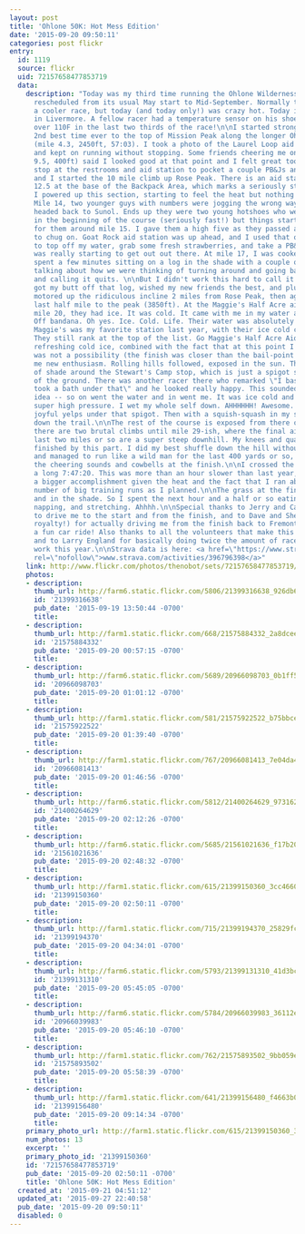 ```yaml
---
layout: post
title: 'Ohlone 50K: Hot Mess Edition'
date: '2015-09-20 09:50:11'
categories: post flickr
entry:
  id: 1119
  source: flickr
  uid: 72157658477853719
  data:
    description: "Today was my third time running the Ohlone Wilderness 50K. It was
      rescheduled from its usual May start to Mid-September. Normally this would mean
      a cooler race, but today (and today only!) was crazy hot. Today it reached 102F
      in Livermore. A fellow racer had a temperature sensor on his shoe that registered
      over 110F in the last two thirds of the race!\n\nI started strong, getting my
      2nd best time ever to the top of Mission Peak along the longer Ohlone 50K route
      (mile 4.3, 2450ft, 57:03). I took a photo of the Laurel Loop aid station volunteers
      and kept on running without stopping. Some friends cheering me on in Sunol (mile
      9.5, 400ft) said I looked good at that point and I felt great too. A quick pit
      stop at the restrooms and aid station to pocket a couple PB&Js and refill water,
      and I started the 10 mile climb up Rose Peak. There is an aid station at mile
      12.5 at the base of the Backpack Area, which marks a seriously steep climb up.
      I powered up this section, starting to feel the heat but nothing too bad. Around
      Mile 14, two younger guys with numbers were jogging the wrong way on the course,
      headed back to Sunol. Ends up they were two young hotshoes who went all out
      in the beginning of the course (seriously fast!) but things started to unravel
      for them around mile 15. I gave them a high five as they passed and continued
      to chug on. Goat Rock aid station was up ahead, and I used that opportunity
      to top off my water, grab some fresh strawberries, and take a PB&J for the road.\n\nIt
      was really starting to get out out there. At mile 17, I was cooked. Done. I
      spent a few minutes sitting on a log in the shade with a couple other racers
      talking about how we were thinking of turning around and going back to Sunol
      and calling it quits. \n\nBut I didn't work this hard to call it quits, so I
      got my butt off that log, wished my new friends the best, and plugged along.\n\nI
      motored up the ridiculous incline 2 miles from Rose Peak, then again for the
      last half mile to the peak (3850ft). At the Maggie's Half Acre aid station at
      mile 20, they had ice. It was cold. It came with me in my water and in my Cool
      Off bandana. Oh yes. Ice. Cold. Life. Their water was absolutely delicious too.
      Maggie's was my favorite station last year, with their ice cold cantaloupe.
      They still rank at the top of the list. Go Maggie's Half Acre Aid Station People!\n\nThe
      refreshing cold ice, combined with the fact that at this point I knew that dropping
      was not a possibility (the finish was closer than the bail-point at Sunol) gave
      me new enthusiasm. Rolling hills followed, exposed in the sun. There is a bit
      of shade around the Stewart's Camp stop, which is just a spigot sticking out
      of the ground. There was another racer there who remarked \"I basically just
      took a bath under that\" and he looked really happy. This sounded like a marvelous
      idea -- so on went the water and in went me. It was ice cold and flowing at
      super high pressure. I wet my whole self down. AHHHHHH! Awesome. I let out several
      joyful yelps under that spigot. Then with a squish-squash in my shoes I continued
      down the trail.\n\nThe rest of the course is exposed from there on out, and
      there are two brutal climbs until mile 29-ish, where the final aid station was.\n\nThe
      last two miles or so are a super steep downhill. My knees and quads were absolutely
      finished by this part. I did my best shuffle down the hill without hurting worse,
      and managed to run like a wild man for the last 400 yards or so, inspired by
      the cheering sounds and cowbells at the finish.\n\nI crossed the line after
      a long 7:47:20. This was more than an hour slower than last year, but felt like
      a bigger accomplishment given the heat and the fact that I ran about 1/4 the
      number of big training runs as I planned.\n\nThe grass at the finish was cool
      and in the shade. So I spent the next hour and a half or so eating, drinking,
      napping, and stretching. Ahhhh.\n\nSpecial thanks to Jerry and Catra for offering
      to drive me to the start and from the finish, and to Dave and Sherry Scott (Ohlone
      royalty!) for actually driving me from the finish back to Fremont. That was
      a fun car ride! Also thanks to all the volunteers that make this race possible,
      and to Larry England for basically doing twice the amount of race organizer
      work this year.\n\nStrava data is here: <a href=\"https://www.strava.com/activities/396796398\"
      rel=\"nofollow\">www.strava.com/activities/396796398</a>"
    link: http://www.flickr.com/photos/thenobot/sets/72157658477853719/
    photos:
    - description: 
      thumb_url: http://farm6.static.flickr.com/5806/21399316638_926db62ff5_s.jpg
      id: '21399316638'
      pub_date: '2015-09-19 13:50:44 -0700'
      title: 
    - description: 
      thumb_url: http://farm1.static.flickr.com/668/21575884332_2a8dcee66d_s.jpg
      id: '21575884332'
      pub_date: '2015-09-20 00:57:15 -0700'
      title: 
    - description: 
      thumb_url: http://farm6.static.flickr.com/5689/20966098703_0b1ff54bbc_s.jpg
      id: '20966098703'
      pub_date: '2015-09-20 01:01:12 -0700'
      title: 
    - description: 
      thumb_url: http://farm1.static.flickr.com/581/21575922522_b75bbce30f_s.jpg
      id: '21575922522'
      pub_date: '2015-09-20 01:39:40 -0700'
      title: 
    - description: 
      thumb_url: http://farm1.static.flickr.com/767/20966081413_7e04da4ec5_s.jpg
      id: '20966081413'
      pub_date: '2015-09-20 01:46:56 -0700'
      title: 
    - description: 
      thumb_url: http://farm6.static.flickr.com/5812/21400264629_9731623c2f_s.jpg
      id: '21400264629'
      pub_date: '2015-09-20 02:12:26 -0700'
      title: 
    - description: 
      thumb_url: http://farm6.static.flickr.com/5685/21561021636_f17b206936_s.jpg
      id: '21561021636'
      pub_date: '2015-09-20 02:48:32 -0700'
      title: 
    - description: 
      thumb_url: http://farm1.static.flickr.com/615/21399150360_3cc46603aa_s.jpg
      id: '21399150360'
      pub_date: '2015-09-20 02:50:11 -0700'
      title: 
    - description: 
      thumb_url: http://farm1.static.flickr.com/715/21399194370_25829fc383_s.jpg
      id: '21399194370'
      pub_date: '2015-09-20 04:34:01 -0700'
      title: 
    - description: 
      thumb_url: http://farm6.static.flickr.com/5793/21399131310_41d3bc9736_s.jpg
      id: '21399131310'
      pub_date: '2015-09-20 05:45:05 -0700'
      title: 
    - description: 
      thumb_url: http://farm6.static.flickr.com/5784/20966039983_36112e4cff_s.jpg
      id: '20966039983'
      pub_date: '2015-09-20 05:46:10 -0700'
      title: 
    - description: 
      thumb_url: http://farm1.static.flickr.com/762/21575893502_9bb059e319_s.jpg
      id: '21575893502'
      pub_date: '2015-09-20 05:58:39 -0700'
      title: 
    - description: 
      thumb_url: http://farm1.static.flickr.com/641/21399156480_f4663b0da0_s.jpg
      id: '21399156480'
      pub_date: '2015-09-20 09:14:34 -0700'
      title: 
    primary_photo_url: http://farm1.static.flickr.com/615/21399150360_3cc46603aa_m.jpg
    num_photos: 13
    excerpt: ''
    primary_photo_id: '21399150360'
    id: '72157658477853719'
    pub_date: '2015-09-20 02:50:11 -0700'
    title: 'Ohlone 50K: Hot Mess Edition'
  created_at: '2015-09-21 04:51:12'
  updated_at: '2015-09-27 22:40:58'
  pub_date: '2015-09-20 09:50:11'
  disabled: 0
---
```

